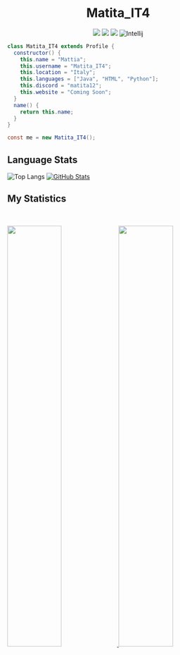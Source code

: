 <h1 align="center">
  <b>Matita_IT4</b>
</h1>

<p>
<div align="center">
  <img src="https://img.shields.io/badge/-HTML-c58545?style=for-the-badge&logo=html5&logoColor=c58545&labelColor=282828">
  <img src="https://img.shields.io/badge/-Java-d1a01f?style=for-the-badge&logo=Java&logoColor=d1a01f&labelColor=282828">
  <img src="https://img.shields.io/badge/-Python-98b982?style=for-the-badge&logo=python&logoColor=98b982&labelColor=282828">
  <img alt="Intellij" src="https://img.shields.io/badge/IntelliJIDEA-000000.svg?style=for-the-badge&logo=intellij-idea&logoColor=white"/>
</div>
</p>

```Java
class Matita_IT4 extends Profile {
  constructor() {
    this.name = "Mattia";
    this.username = "Matita_IT4";
    this.location = "Italy";
    this.languages = ["Java", "HTML", "Python"];
    this.discord = "matita12";
    this.website = "Coming Soon";
  }
  name() {
    return this.name;
  }
}

const me = new Matita_IT4();
```

## Language Stats
![Top Langs](https://github-readme-stats.vercel.app/api/top-langs/?username=JrMatita&show_icons=true&theme=vue-dark)
[![GitHub Stats](https://gh-readme-profile.vercel.app/api?username=JrMatita&theme=vue-dark)](https://github.com/FajarKim/github-readme-profile)



## My Statistics

<br/>
<p align="left">
  <a href="https://github.com/Jrmatita/">
  <img width="49.5%" src="https://github-readme-stats.vercel.app/api?username=JrMatita&show_icons=true&theme=gruvbox&hide_border=true" />
    <img width="49.5%" src="https://github-readme-streak-stats.herokuapp.com/?user=JrMatita&theme=gruvbox&hide_border=true" />
  </a>
</p>
<br>

